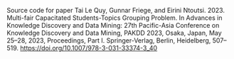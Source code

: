 Source code for paper Tai Le Quy, Gunnar Friege, and Eirini Ntoutsi. 2023. Multi-fair Capacitated Students-Topics Grouping Problem. In Advances in Knowledge Discovery and Data Mining: 27th Pacific-Asia Conference on Knowledge Discovery and Data Mining, PAKDD 2023, Osaka, Japan, May 25–28, 2023, Proceedings, Part I. Springer-Verlag, Berlin, Heidelberg, 507–519. https://doi.org/10.1007/978-3-031-33374-3_40

